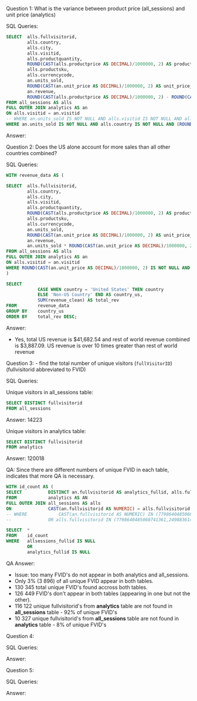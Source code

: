 Question 1: What is the variance between product price (all_sessions) and unit price (analytics)

SQL Queries:
```sql
SELECT 	alls.fullvisitorid, 
		alls.country, 
		alls.city, 
		alls.visitid,
		alls.productquantity,
		ROUND(CAST(alls.productprice AS DECIMAL)/1000000, 2) AS product_price_clean,
		alls.productsku,
		alls.currencycode,
		an.units_sold,
		ROUND(CAST(an.unit_price AS DECIMAL)/1000000, 2) AS unit_price_clean,
		an.revenue, 
		ROUND(CAST(alls.productprice AS DECIMAL)/1000000, 2) - ROUND(CAST(an.unit_price AS DECIMAL)/1000000, 2) AS price_variance
FROM all_sessions AS alls
FULL OUTER JOIN analytics AS an
ON alls.visitid = an.visitid
-- WHERE an.units_sold IS NOT NULL AND alls.visitid IS NOT NULL AND alls.country IS NOT NULL
WHERE an.units_sold IS NOT NULL AND alls.country IS NOT NULL AND (ROUND(CAST(alls.productprice AS DECIMAL)/1000000, 2) - ROUND(CAST(an.unit_price AS DECIMAL)/1000000, 2) = 0)
```
Answer: 



Question 2: Does the US alone account for more sales than all other countries combined? 

SQL Queries:

```sql
WITH revenue_data AS (

SELECT 	alls.fullvisitorid, 
		alls.country, 
		alls.city, 
		alls.visitid,
		alls.productquantity,
		ROUND(CAST(alls.productprice AS DECIMAL)/1000000, 2) AS product_price_clean,
		alls.productsku,
		alls.currencycode,
		an.units_sold,
		ROUND(CAST(an.unit_price AS DECIMAL)/1000000, 2) AS unit_price_clean,
		an.revenue, 
		an.units_sold * ROUND(CAST(an.unit_price AS DECIMAL)/1000000, 2) AS revenue_clean
FROM all_sessions AS alls
FULL OUTER JOIN analytics AS an
ON alls.visitid = an.visitid
WHERE ROUND(CAST(an.unit_price AS DECIMAL)/1000000, 2) IS NOT NULL AND an.visitid IS NOT NULL AND alls.visitid IS NOT NULL AND an.units_sold IS NOT NULL
)

SELECT	 	
			CASE WHEN country = 'United States' THEN country
			ELSE 'Non-US Country' END AS country_us,
			SUM(revenue_clean) AS total_rev
FROM 		revenue_data
GROUP BY 	country_us
ORDER BY 	total_rev DESC;

```

Answer:

* Yes, total US revenue is $41,682.54 and rest of world revenue combined is $3,887.09. US revenue is over 10 times greater than  rest of world revenue

Question 3: - find the total number of unique visitors (`fullVisitorID`) (fullvisitorid abbreviated to FVID)

SQL Queries:

Unique visitors in all_sessions table: 
```sql 
SELECT DISTINCT fullvisitorid
FROM all_sessions
```
Answer: 14223

Unique visitors in analytics table: 
```sql
SELECT DISTINCT fullvisitorid
FROM analytics
```
Answer: 120018

QA: Since there are different numbers of unique FVID in each table, indicates that more QA is necessary. 

```sql
WITH id_count AS (
SELECT 			DISTINCT an.fullvisitorid AS analytics_fullid, alls.fullvisitorid AS allsessions_fullid
FROM 			analytics AS AN
FULL OUTER JOIN all_sessions AS alls
ON 				CAST(an.fullvisitorid AS NUMERIC) = alls.fullvisitorid )
-- WHERE 			CAST(an.fullvisitorid AS NUMERIC) IN (7798640485060741361,2498836143351356423, 3608475193341679870)
-- 				OR alls.fullvisitorid IN (7798640485060741361,2498836143351356423, 3608475193341679870)

SELECT 	*
FROM 	id_count
WHERE 	allsessions_fullid IS NULL 
		OR 
		analytics_fullid IS NULL 
```
QA Answer: 
* Issue: too many FVID's do not appear in both analytics and all_sessions. 
* Only  3% (3 896) of all unique FVID appear in both tables. 
* 130 345 total unique FVID's found accross both tables.
* 126 449 FVID's don't appear in both tables (appearing in one but not the other). 
* 116 122 unique fullvisitorid's from **analytics** table are not found in **all_sessions** table - 92% of unique FVID's
* 10 327 unique fullvisitorid's from **all_sessions** table are not found in **analytics** table - 8% of unique FVID's

Question 4: 

SQL Queries:

Answer:



Question 5: 

SQL Queries:

Answer:
